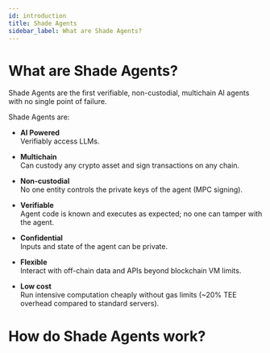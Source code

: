 ```yaml
---
id: introduction
title: Shade Agents
sidebar_label: What are Shade Agents?
---
```


# What are Shade Agents?

Shade Agents are the first verifiable, non-custodial, multichain AI agents with no single point of failure. 

Shade Agents are:
- **AI Powered**\
Verifiably access LLMs. 

- **Multichain**\
Can custody any crypto asset and sign transactions on any chain.

- **Non-custodial**\
No one entity controls the private keys of the agent (MPC signing). 

- **Verifiable**\
Agent code is known and executes as expected; no one can tamper with the agent.

- **Confidential**\
Inputs and state of the agent can be private. 

- **Flexible**\
Interact with off-chain data and APIs beyond blockchain VM limits.

- **Low cost**\
Run intensive computation cheaply without gas limits (~20% TEE overhead compared to standard servers).


# How do Shade Agents work? 